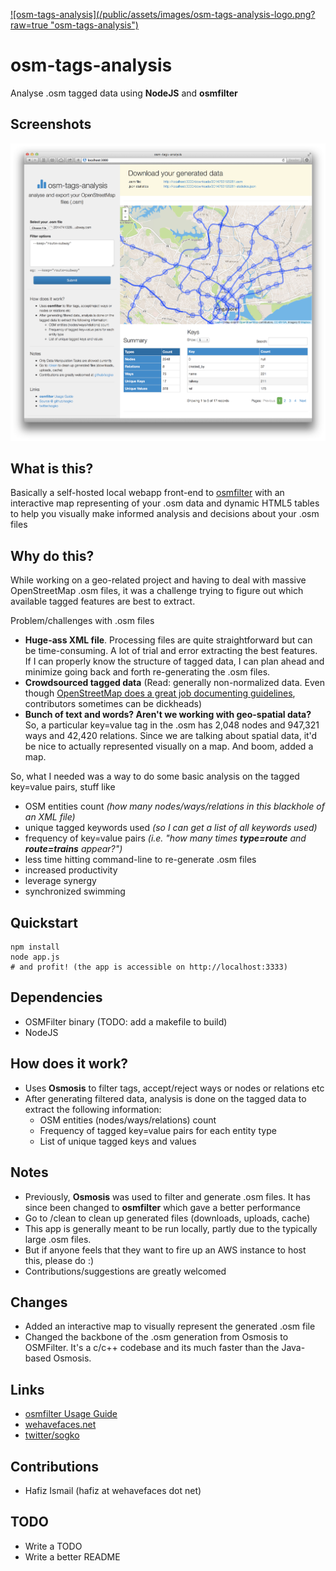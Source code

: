 [![osm-tags-analysis](/public/assets/images/osm-tags-analysis-logo.png?
raw=true "osm-tags-analysis")](https://github.com/sogko/osm-tags-analysis)

osm-tags-analysis
=================

Analyse .osm tagged data using **NodeJS** and **osmfilter**

## Screenshots
[![Dayummmm look at dat screenshot](/public/assets/images/osm-tags-analysis-screenshot.png?raw=true "Dayummmm look at dat screenshot")](https://github.com/sogko/osm-tags-analysis/blob/master/public/assets/images/osm-tags-analysis-screenshot.png)

## What is this?
Basically a self-hosted local webapp front-end to [osmfilter](http://wiki.openstreetmap.org/wiki/Osmfilter) with an interactive map representing  of your .osm data and dynamic HTML5 tables to help you visually make informed analysis and decisions about your .osm files

## Why do this?
While working on a geo-related project and having to deal with massive OpenStreetMap .osm files, it was a challenge trying to figure out which available tagged features are best to extract.

Problem/challenges with .osm files

* **Huge-ass XML file**. Processing files are quite straightforward but can be time-consuming. A lot of trial and error extracting the best features. If I can properly know the structure of tagged data, I can plan ahead and minimize going back and forth re-generating the .osm files.
* **Crowdsourced tagged data** (Read: generally non-normalized data. Even though [OpenStreetMap does a great job documenting guidelines](http://wiki.openstreetmap.org), contributors sometimes can be dickheads) 
* **Bunch of text and words? Aren't we working with geo-spatial data?** So, a particular key=value tag in the .osm has 2,048 nodes and 947,321 ways and 42,420 relations. Since we are talking about spatial data, it'd be nice to actually represented visually on a map. And boom, added a map.

So, what I needed was a way to do some basic analysis on the tagged key=value pairs, stuff like

* OSM entities count *(how many nodes/ways/relations in this blackhole of an XML file)*
* unique tagged keywords used *(so I can get a list of all keywords used)*
* frequency of key=value pairs *(i.e. "how many times **type=route** and **route=trains** appear?")*
* less time hitting command-line to re-generate .osm files 
* increased productivity
* leverage synergy
* synchronized swimming

## Quickstart
	npm install
	node app.js
	# and profit! (the app is accessible on http://localhost:3333)
  
## Dependencies
* OSMFilter binary (TODO: add a makefile to build)
* NodeJS

## How does it work?
* Uses **Osmosis** to filter tags, accept/reject ways or nodes or relations etc
* After generating filtered data, analysis is done on the tagged data to extract the following information:
  * OSM entities (nodes/ways/relations) count
  * Frequency of tagged key=value pairs for each entity type
  * List of unique tagged keys and values

## Notes
* Previously, **Osmosis** was used to filter and generate .osm files. It has since been changed to **osmfilter** which gave a better performance
* Go to /clean to clean up generated files (downloads, uploads, cache)
* This app is generally meant to be run locally, partly due to the typically large .osm files.
* But if anyone feels that they want to fire up an AWS instance to host this, please do :)
* Contributions/suggestions are greatly welcomed

## Changes
* Added an interactive map to visually represent the generated .osm file
* Changed the backbone of the .osm generation from Osmosis to OSMFilter. It's a c/c++ codebase and its much faster than the Java-based Osmosis.

## Links
* [osmfilter Usage Guide](http://wiki.openstreetmap.org/wiki/Osmfilter)
* [wehavefaces.net](http://wehavefaces.net)
* [twitter/sogko](http://twitter.com/sogko)

## Contributions
* Hafiz Ismail (hafiz at wehavefaces dot net)

## TODO
* Write a TODO
* Write a better README
